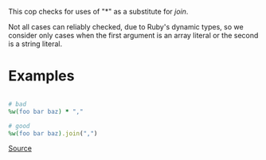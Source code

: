 
This cop checks for uses of "\*" as a substitute for *join*.

Not all cases can reliably checked, due to Ruby's dynamic
types, so we consider only cases when the first argument is an
array literal or the second is a string literal.

# Examples

```ruby

# bad
%w(foo bar baz) * ","

# good
%w(foo bar baz).join(",")
```

[Source](http://www.rubydoc.info/gems/rubocop/RuboCop/Cop/Style/ArrayJoin)